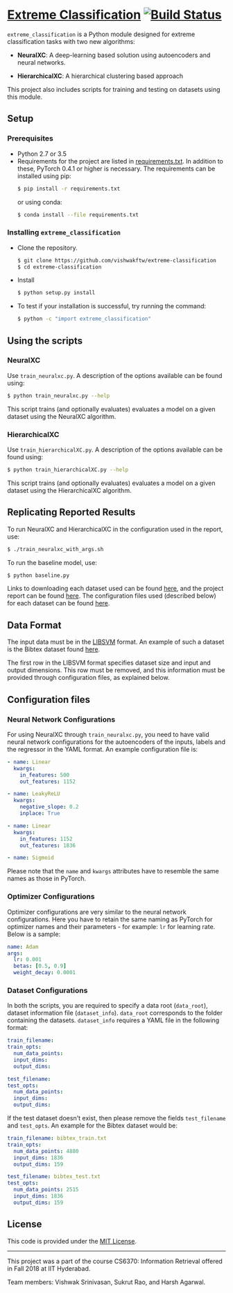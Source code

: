 # [Extreme Classification](https://github.com/vishwakftw/extreme-classification) [![Build Status](https://travis-ci.org/vishwakftw/extreme-classification.svg?branch=master)](https://travis-ci.org/vishwakftw/extreme-classification)

`extreme_classification` is a Python module designed for extreme classification tasks with two new algorithms:
- **NeuralXC**: A deep-learning based solution using autoencoders and neural networks.

- **HierarchicalXC**: A hierarchical clustering based approach

This project also includes scripts for training and testing on datasets using this module.

## Setup

### Prerequisites

- Python 2.7 or 3.5
- Requirements for the project are listed in [requirements.txt](requirements.txt). In addition to these, PyTorch 0.4.1 or higher is necessary. The requirements can be installed using pip:
   ```bash
   $ pip install -r requirements.txt 
   ```
   or using conda:
   ```bash
   $ conda install --file requirements.txt
     ```

### Installing `extreme_classification`

- Clone the repository.
  ```bash
  $ git clone https://github.com/vishwakftw/extreme-classification
  $ cd extreme-classification
  ```

- Install
  ```bash
  $ python setup.py install
  ```

- To test if your installation is successful, try running the command:
  ```bash
  $ python -c "import extreme_classification"
  ```

## Using the scripts

### NeuralXC

Use `train_neuralxc.py`. A description of the options available can be found using:

```bash
$ python train_neuralxc.py --help
```

This script trains (and optionally evaluates) evaluates a model on a given dataset using the NeuralXC algorithm.

### HierarchicalXC

Use `train_hierarchicalXC.py`. A description of the options available can be found using:
```bash
$ python train_hierarchicalXC.py --help
```
This script trains (and optionally evaluates) evaluates a model on a given dataset using the HierarchicalXC algorithm.

## Replicating Reported Results
To run NeuralXC and HierarchicalXC in the configuration used in the report, use:
```bash
$ ./train_neuralxc_with_args.sh
```

To run the baseline model, use:
```bash
$ python baseline.py
```

Links to downloading each dataset used can be found [here](report/README.md), and the project report can be found [here](report/report.pdf). The configuration files used (described below) for each dataset can be found [here](setups).

## Data Format
The input data must be in the [LIBSVM](https://www.csie.ntu.edu.tw/~cjlin/libsvm/) format. An example of such a dataset is the Bibtex dataset found [here](http://manikvarma.org/downloads/XC/XMLRepository.html).

The first row in the LIBSVM format specifies dataset size and input and output dimensions. This row must be removed, and this information must be provided through configuration files, as explained below.

## Configuration files

### Neural Network Configurations
For using NeuralXC through `train_neuralxc.py`, you need to have valid neural network configurations for the autoencoders of the inputs, labels and the regressor in the YAML format. An example configuration file is:
```yaml
- name: Linear
  kwargs:
    in_features: 500
    out_features: 1152

- name: LeakyReLU
  kwargs:
    negative_slope: 0.2
    inplace: True

- name: Linear
  kwargs:
    in_features: 1152
    out_features: 1836

- name: Sigmoid
```
Please note that the `name` and `kwargs` attributes have to resemble the same names as those in PyTorch.

### Optimizer Configurations
Optimizer configurations are very similar to the neural network configurations. Here you have to retain the same naming as PyTorch for optimizer names and their parameters - for example: `lr` for learning rate. Below is a sample:
```yaml
name: Adam
args:
  lr: 0.001
  betas: [0.5, 0.9]
  weight_decay: 0.0001
```

### Dataset Configurations
In both the scripts, you are required to specify a data root (`data_root`), dataset information file (`dataset_info`). `data_root` corresponds to the folder containing the datasets. `dataset_info` requires a YAML file in the following format:
```yaml
train_filename:
train_opts:
  num_data_points:
  input_dims:
  output_dims:

test_filename:
test_opts:
  num_data_points:
  input_dims:
  output_dims:
```

If the test dataset doesn't exist, then please remove the fields `test_filename` and `test_opts`. An example for the Bibtex dataset would be:
```yaml
train_filename: bibtex_train.txt
train_opts:
  num_data_points: 4880
  input_dims: 1836
  output_dims: 159

test_filename: bibtex_test.txt
test_opts:
  num_data_points: 2515
  input_dims: 1836
  output_dims: 159
```

## License
This code is provided under the [MIT License](LICENSE).

---
This project was a part of the course CS6370: Information Retrieval offered in Fall 2018 at IIT Hyderabad.

Team members: Vishwak Srinivasan, Sukrut Rao, and Harsh Agarwal.
